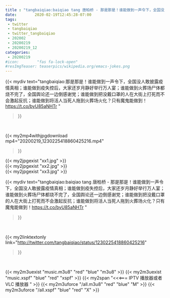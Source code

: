 ```yaml
---
title : "tangbaiqiao:baiqiao tang 唐柏桥 - 那是那是！谁能做到一声令下，全国没人敢披露疫情真相；谁能做到疫失控后，大家还岁月静好举行万人宴；谁能做到火葬场尸体都烧不完了，全国舆论还一边倒感谢党；谁能做到把没戴口罩的人在大街上打死而不会激起反抗；谁能做到将活人当死人拖到火葬场火化？只有魔鬼能做到！https://t.co/byU85aNHTr "
date:        2020-02-19T12:45:28-07:00
tags:
 - twitter
 - tangbaiqiao
 - twitter_tangbaiqiao
 - 202002
 - 20200219
 - 20200219_12
categories:
 - 20200219
#icon:        "fas fa-lock-open"
#resImgTeaser: teaserpics/wikipedia.org/emacs-jokes.png
---
```


{{< mydiv text="tangbaiqiao:那是那是！谁能做到一声令下，全国没人敢披露疫情真相；谁能做到疫失控后，大家还岁月静好举行万人宴；谁能做到火葬场尸体都烧不完了，全国舆论还一边倒感谢党；谁能做到把没戴口罩的人在大街上打死而不会激起反抗；谁能做到将活人当死人拖到火葬场火化？只有魔鬼能做到！https://t.co/byU85aNHTr "
>}}
<br>


{{< my2mp4withjpgdownload mp4="20200219_1230225418860425216.mp4"
>}}

{{< my2jpgexist "xx1.jpg" >}}<br>
{{< my2jpgexist "xx2.jpg" >}}<br>
{{< my2jpgexist "xx3.jpg" >}}<br>



{{< mydiv text="tangbaiqiao:baiqiao tang 唐柏桥 - 那是那是！谁能做到一声令下，全国没人敢披露疫情真相；谁能做到疫失控后，大家还岁月静好举行万人宴；谁能做到火葬场尸体都烧不完了，全国舆论还一边倒感谢党；谁能做到把没戴口罩的人在大街上打死而不会激起反抗；谁能做到将活人当死人拖到火葬场火化？只有魔鬼能做到！https://t.co/byU85aNHTr "
>}}
<br>

{{< my2linktextonly link="http://twitter.com/tangbaiqiao/status/1230225418860425216"
>}}


<br>

{{< my2m3uexist "music.m3u8" "red"  "blue" "m3u8" >}} {{< my2m3uexist "music.xspf" "blue" "red"  "xspf" >}} {{< my2span "<<<=== IPTV 播放器或者 VLC 播放器 " >}} {{< my2m3uforce "/all.m3u8" "red"  "blue" "M" >}} {{< my2m3uforce "/all.xspf" "blue" "red"  "X" >}} 
